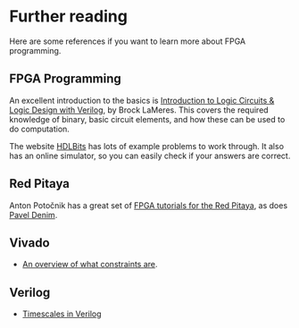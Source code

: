 # Further reading

Here are some references if you want to learn more about FPGA programming.

## FPGA Programming

An excellent introduction to the basics is [Introduction to Logic Circuits & Logic Design with Verilog](https://www.amazon.com/Introduction-Logic-Circuits-Design-Verilog-dp-3030136043/dp/3030136043/ref=dp_ob_title_bk), by Brock LaMeres. This covers the required knowledge of binary, basic circuit elements, and how these can be used to do computation.

The website [HDLBits](https://hdlbits.01xz.net/wiki/Main_Page) has lots of example problems to work through. It also has an online simulator, so you can easily check if your answers are correct.

## Red Pitaya

Anton Potočnik has a great set of [FPGA tutorials for the Red Pitaya](http://antonpotocnik.com/?cat=29), as does [Pavel Denim](http://pavel-demin.github.io/red-pitaya-notes/).

## Vivado

* [An overview of what constraints are](https://support.xilinx.com/s/article/564948?language=en_US).

## Verilog

* [Timescales in Verilog](https://www.chipverify.com/verilog/verilog-timescale)
